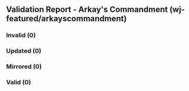 ## Validation Report - Arkay's Commandment (wj-featured/arkayscommandment)


### Invalid (0)
### Updated (0)
### Mirrored (0)
### Valid (0)
